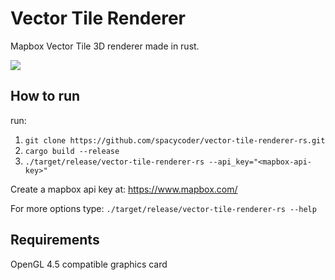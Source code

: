 # Vector Tile Renderer

Mapbox Vector Tile 3D renderer made in rust.

![](./new_york.gif)

## How to run
run:
1. `git clone https://github.com/spacycoder/vector-tile-renderer-rs.git`
2. `cargo build --release`
3. `./target/release/vector-tile-renderer-rs --api_key="<mapbox-api-key>"` 

Create a mapbox api key at: https://www.mapbox.com/

For more options type: `./target/release/vector-tile-renderer-rs --help`

## Requirements
OpenGL 4.5 compatible graphics card